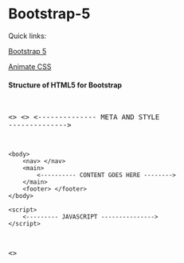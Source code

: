 # Bootstrap-5
Quick links:

<a href="https://getbootstrap.com/docs/5.0/getting-started/introduction/" target="_blank">Bootstrap 5</a>

<a href="https://animate.style/" target="_blank">Animate CSS</a>

<h4>Structure of HTML5 for Bootstrap </h4>
  <pre>
  
<<html>>
	<<head>>
	<-------------- META AND STYLE -------------->
	</head>

	<body>
		<nav> </nav>
		<main> 
			<---------- CONTENT GOES HERE -------->
		</main>
		<footer> </footer>
	</body>

	<script>
		<--------- JAVASCRIPT --------------->
	</script>
<</html>>
</pre>

